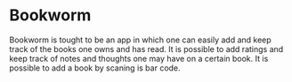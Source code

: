 # Bookworm

Bookworm is tought to be an app in which one can easily add and keep track of the books one owns and has read. It is possible to add ratings and keep track of notes and thoughts one may have on a certain book. It is possible to add a book by scaning is bar code.